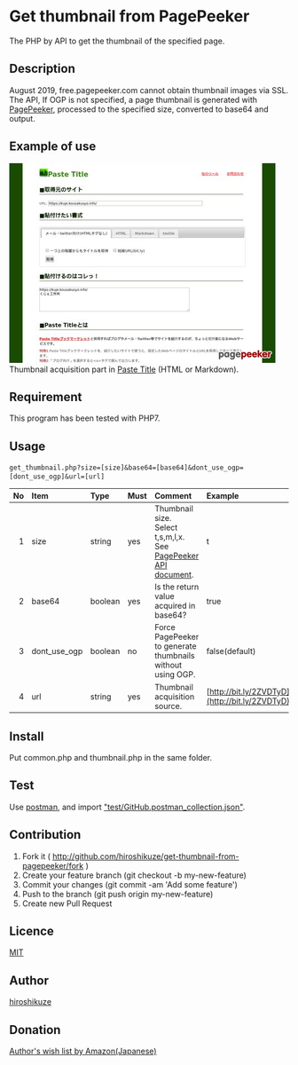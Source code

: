 Get thumbnail from PagePeeker
====

The PHP by API to get the thumbnail of the specified page.  

## Description

August 2019, free.pagepeeker.com cannot obtain thumbnail images via SSL.  
The API, If OGP is not specified, a page thumbnail is generated with [PagePeeker](https://pagepeeker.com/), processed to the specified size, converted to base64 and output.  

## Example of use

[![Paste Title / ジグソーTools ～ 指定したWebページのURLを&lt;a&gt;タグで囲むWebサービス](image/sample.jpg)](https://kuje.kousakusyo.info/tools/PasteTitle/)  
Thumbnail acquisition part in [Paste Title](https://kuje.kousakusyo.info/tools/PasteTitle/) (HTML or Markdown).  

## Requirement

This program has been tested with PHP7.  

## Usage

```shell
get_thumbnail.php?size=[size]&base64=[base64]&dont_use_ogp=[dont_use_ogp]&url=[url]
```

|No|Item|Type|Must|Comment|Example|
|--:|:--|:--|:--|:--|:--|
|1|size|string|yes|Thumbnail size.<br>Select t,s,m,l,x.<br>See [PagePeeker API document](https://pagepeeker.com/website-thumbnails-api/).|t|
|2|base64|boolean|yes|Is the return value acquired in base64?|true|
|3|dont_use_ogp|boolean|no|Force PagePeeker to generate thumbnails without using OGP.|false(default)|
|4|url|string|yes|Thumbnail acquisition source.|[http://bit.ly/2ZVDTyD](http://bit.ly/2ZVDTyD)|

## Install

Put common.php and thumbnail.php in the same folder.

## Test

Use [postman](https://www.getpostman.com/), and import ["test/GitHub.postman_collection.json"](test/GitHub.postman_collection.json).

## Contribution

1. Fork it ( http://github.com/hiroshikuze/get-thumbnail-from-pagepeeker/fork )
2. Create your feature branch (git checkout -b my-new-feature)
3. Commit your changes (git commit -am 'Add some feature')
4. Push to the branch (git push origin my-new-feature)
5. Create new Pull Request

## Licence

[MIT](https://github.com/hiroshikuze/get-thumbnail-from-pagepeeker/blob/master/LICENSE)

## Author

[hiroshikuze](https://github.com/hiroshikuze)

## Donation

[Author's wish list by Amazon(Japanese)](https://www.amazon.jp/hz/wishlist/ls/5BAWD0LZ89V9?ref_=wl_share)
